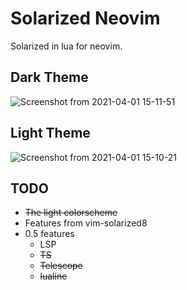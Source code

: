 # Solarized Neovim

Solarized in lua for neovim.

## Dark Theme

![Screenshot from 2021-04-01 15-11-51](https://user-images.githubusercontent.com/47824004/113275791-c9346480-92fc-11eb-8878-2504eda2a5c9.png)


## Light Theme

![Screenshot from 2021-04-01 15-10-21](https://user-images.githubusercontent.com/47824004/113275723-b4f06780-92fc-11eb-97e6-23dce847e0a7.png)


## TODO

- ~~The light colorscheme~~
- Features from vim-solarized8
- 0.5 features
   + LSP
   + ~~TS~~
   + ~~Telescope~~
   + ~~lualine~~

